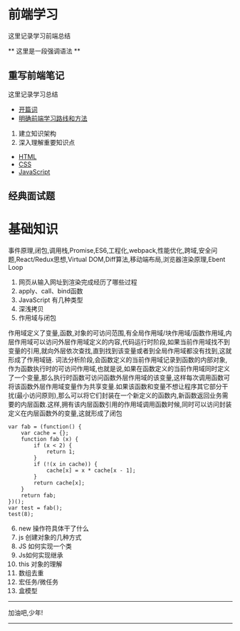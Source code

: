 # 前端学习

这里记录学习前端总结

** 这里是一段强调语法 **


## 重写前端笔记

这里记录学习总结

* [开篇词](start/README.md)
* [明确前端学习路线和方法](define-pathroad/README.md)
1. 建立知识架构
2. 深入理解重要知识点
* [HTML](html/README.md)
* [CSS](css/README.md)
* [JavaScript](js/README.md)

## 经典面试题
# 基础知识
事件原理,闭包,调用栈,Promise,ES6,工程化,webpack,性能优化,跨域,安全问题,React/Redux思想,Virtual DOM,Diff算法,移动端布局,浏览器渲染原理,Ebent Loop
1. 网页从输入网址到渲染完成经历了哪些过程
2. apply、call、bind函数
3. JavaScript 有几种类型
4. 深浅拷贝
5. 作用域与闭包

作用域定义了变量,函数,对象的可访问范围,有全局作用域/块作用域/函数作用域,内层作用域可以访问外层作用域定义的内容,代码运行时阶段,如果当前作用域找不到变量的引用,就向外层依次查找,直到找到该变量或者到全局作用域都没有找到,这就形成了作用域链. 
词法分析阶段,会函数定义的当前作用域记录到函数的内部对象,作为函数执行时的可访问作用域,也就是说,如果在函数定义的当前作用域同时定义了一个变量,那么执行时函数可访问函数外层作用域的该变量,这样每次调用函数可将该函数外层作用域变量作为共享变量.如果该函数和变量不想让程序其它部分干扰(最小访问原则),那么可以将它们封装在一个新定义的函数内,新函数返回业务需要的内层函数.这样,拥有该内层函数引用的作用域调用函数时候,同时可以访问封装定义在内层函数外的变量,这就形成了闭包
```
var fab = (function() {
    var cache = {};
    function fab (x) {
        if (x < 2) {
            return 1;
        }
        if (!(x in cache)) {
            cache[x] = x * cache[x - 1];
        }
        return cache[x];
    }
    return fab;
})();
var test = fab();
test(8);
```

6. new 操作符具体干了什么
7. js 创建对象的几种方式
8. JS 如何实现一个类
9. Js如何实现继承
10. this 对象的理解
11. 数组去重
12. 宏任务/微任务
13. 盒模型


----

加油吧,少年! 

----
